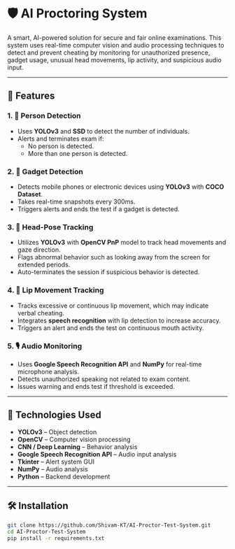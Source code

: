 # 🛡️ AI Proctoring System

A smart, AI-powered solution for secure and fair online examinations. This system uses real-time computer vision and audio processing techniques to detect and prevent cheating by monitoring for unauthorized presence, gadget usage, unusual head movements, lip activity, and suspicious audio input.

---

## 📌 Features

### 1. 👤 Person Detection
- Uses **YOLOv3** and **SSD** to detect the number of individuals.
- Alerts and terminates exam if:
  - No person is detected.
  - More than one person is detected.

### 2. 📱 Gadget Detection
- Detects mobile phones or electronic devices using **YOLOv3** with **COCO Dataset**.
- Takes real-time snapshots every 300ms.
- Triggers alerts and ends the test if a gadget is detected.

### 3. 🧠 Head-Pose Tracking
- Utilizes **YOLOv3** with **OpenCV PnP** model to track head movements and gaze direction.
- Flags abnormal behavior such as looking away from the screen for extended periods.
- Auto-terminates the session if suspicious behavior is detected.

### 4. 👄 Lip Movement Tracking
- Tracks excessive or continuous lip movement, which may indicate verbal cheating.
- Integrates **speech recognition** with lip detection to increase accuracy.
- Triggers an alert and ends the test on continuous mouth activity.

### 5. 🎙️ Audio Monitoring
- Uses **Google Speech Recognition API** and **NumPy** for real-time microphone analysis.
- Detects unauthorized speaking not related to exam content.
- Issues warning and ends test if threshold is exceeded.

---

## 🧠 Technologies Used

- **YOLOv3** – Object detection
- **OpenCV** – Computer vision processing
- **CNN / Deep Learning** – Behavior analysis
- **Google Speech Recognition API** – Audio input analysis
- **Tkinter** – Alert system GUI
- **NumPy** – Audio analysis
- **Python** – Backend development

---

## 🛠️ Installation

```bash
git clone https://github.com/Shivam-KT/AI-Proctor-Test-System.git
cd AI-Proctor-Test-System
pip install -r requirements.txt
